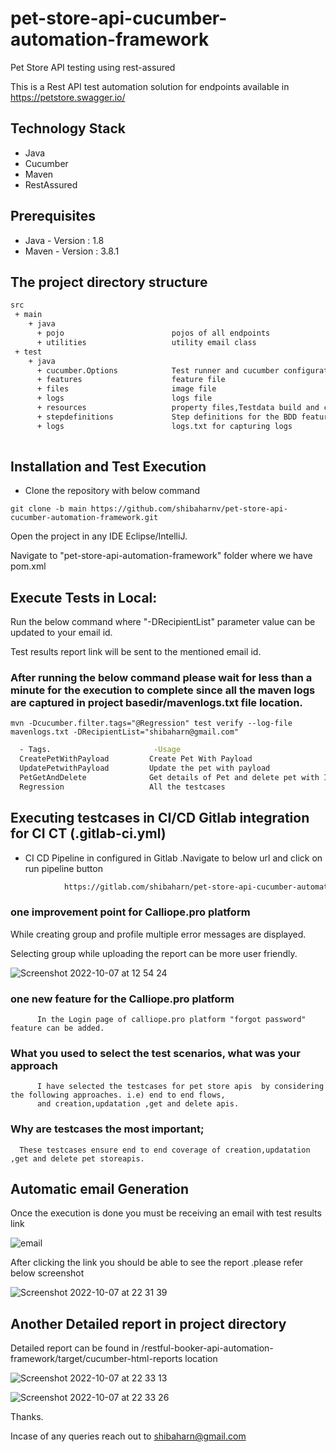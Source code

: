 # pet-store-api-cucumber-automation-framework

Pet Store API testing using rest-assured

This is a  Rest API test automation solution for endpoints available in https://petstore.swagger.io/


## Technology Stack

- Java
- Cucumber
- Maven
- RestAssured

## Prerequisites
- Java - Version : 1.8
- Maven - Version : 3.8.1

## The project directory structure

```bash
src
 + main
    + java                          
      + pojo                        pojos of all endpoints                 
      + utilities                   utility email class
 + test
    + java                          
      + cucumber.Options            Test runner and cucumber configurations
      + features                    feature file
      + files                       image file
      + logs                        logs file 
      + resources                   property files,Testdata build and common utility methods for testcases.
      + stepdefinitions             Step definitions for the BDD feature
      + logs                        logs.txt for capturing logs 
      
```      

## Installation and Test Execution

- Clone the repository with below command

```
git clone -b main https://github.com/shibaharnv/pet-store-api-cucumber-automation-framework.git

```


Open the project in any IDE Eclipse/IntelliJ.

Navigate to "pet-store-api-automation-framework" folder where we have pom.xml

## Execute Tests in Local:

Run the below command where "-DRecipientList" parameter value can be updated to your email id.

Test results report link will be sent to the mentioned email id.

### After running the below command please wait for less than a minute for the execution to complete since all the maven logs are captured in project basedir/mavenlogs.txt file location.

```mvn -Dcucumber.filter.tags="@Regression" test verify --log-file mavenlogs.txt -DRecipientList="shibaharn@gmail.com"```


```bash
  - Tags.                       -Usage
  CreatePetWithPayload         Create Pet With Payload
  UpdatePetwithPayload         Update the pet with payload
  PetGetAndDelete              Get details of Pet and delete pet with ID.
  Regression                   All the testcases 
```

##  Executing testcases in CI/CD Gitlab integration for CI CT (.gitlab-ci.yml)

- CI CD Pipeline in configured in Gitlab .Navigate to below url and click on run pipeline button



```bash
            https://gitlab.com/shibaharn/pet-store-api-cucumber-automation-framework/-/pipelines/new

```

### one improvement point for Calliope.pro platform ###

While creating group and profile multiple error messages are displayed.

Selecting group  while uploading the report can be more user friendly.


![Screenshot 2022-10-07 at 12 54 24](https://user-images.githubusercontent.com/65211677/194496474-72526f94-31c4-4dc9-a264-ba9094370c02.png)


### one new feature for the Calliope.pro platform ###

          In the Login page of calliope.pro platform "forgot password" feature can be added.


### What you used to select the test scenarios, what was your approach ###

          I have selected the testcases for pet store apis  by considering the following approaches. i.e) end to end flows,
          and creation,updatation ,get and delete apis.



### Why are testcases the most important; ###     

      These testcases ensure end to end coverage of creation,updatation ,get and delete pet storeapis.     




## Automatic email Generation

Once the execution is done you must be receiving an email with test results link

![email](https://user-images.githubusercontent.com/65211677/193441907-1cbc4e07-af7f-4049-8853-753d8251fe25.png)

After clicking the link you should be able to see the report .please refer below screenshot

![Screenshot 2022-10-07 at 22 31 39](https://user-images.githubusercontent.com/65211677/194611575-259c659a-18db-44a8-b03c-ac0393c254ae.png)


## Another Detailed report in project directory

Detailed report can be found in /restful-booker-api-automation-framework/target/cucumber-html-reports location

![Screenshot 2022-10-07 at 22 33 13](https://user-images.githubusercontent.com/65211677/194611897-5da7210e-84e1-40af-a13f-f8d609b7f843.png)

![Screenshot 2022-10-07 at 22 33 26](https://user-images.githubusercontent.com/65211677/194611828-afb58b11-d310-4a5b-9cc3-b09b9aa660d4.png)




Thanks.

Incase of any queries reach out to shibaharn@gmail.com











